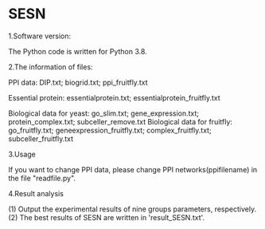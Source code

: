 # SESN
1.Software version:

The Python code is written for Python 3.8.

2.The information of files:

PPI data: DIP.txt; biogrid.txt; ppi_fruitfly.txt

Essential protein: essentialprotein.txt; essentialprotein_fruitfly.txt

Biological data for yeast: go_slim.txt; gene_expression.txt; protein_complex.txt; subceller_remove.txt
Biological data for fruitfly: go_fruitfly.txt; geneexpression_fruitfly.txt; complex_fruitfly.txt; subceller_fruitfly.txt

3.Usage

If you want to change PPI data, please change PPI networks(ppifilename) in the file "readfile.py".

4.Result analysis

(1) Output the experimental results of nine groups parameters, respectively.
(2) The best results of SESN are written in 'result_SESN.txt'.

